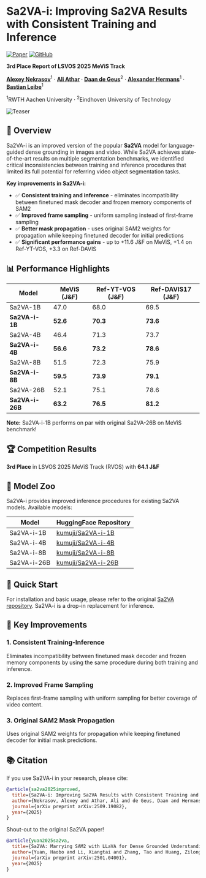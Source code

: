 # Sa2VA-i: Improving Sa2VA Results with Consistent Training and Inference

[![Paper](https://img.shields.io/badge/arXiv-2509.19082-b31b1b.svg)](https://arxiv.org/abs/2509.19082)
[![GitHub](https://img.shields.io/badge/GitHub-Code-success)](https://github.com/kumuji/sa2va-i)

**3rd Place Report of LSVOS 2025 MeViS Track**

**[Alexey Nekrasov](https://scholar.google.com/citations?user=xJW2v3cAAAAJ)**<sup>1</sup> · **[Ali Athar](https://scholar.google.com/citations?user=mexenQMAAAAJ)** · **[Daan de Geus](https://scholar.google.com/citations?user=4gX3HRoAAAAJ)**<sup>2</sup> · **[Alexander Hermans](https://scholar.google.com/citations?user=V0iMeYsAAAAJ)**<sup>1</sup> · **[Bastian Leibe](https://scholar.google.com/citations?user=ZcULDB0AAAAJ)**<sup>1</sup>

<sup>1</sup>RWTH Aachen University · <sup>2</sup>Eindhoven University of Technology

![Teaser](https://arxiv.org/html/2509.19082v1/x1.png)

## 🚀 Overview

Sa2VA-i is an improved version of the popular **Sa2VA** model for language-guided dense grounding in images and video.
While Sa2VA achieves state-of-the-art results on multiple segmentation benchmarks, we identified critical inconsistencies between training and inference procedures that limited its full potential for referring video object segmentation tasks.

**Key improvements in Sa2VA-i:**
- ✅ **Consistent training and inference** - eliminates incompatibility between finetuned mask decoder and frozen memory components of SAM2
- ✅ **Improved frame sampling** - uniform sampling instead of first-frame sampling
- ✅ **Better mask propagation** - uses original SAM2 weights for propagation while keeping finetuned decoder for initial predictions
- ✅ **Significant performance gains** - up to +11.6 J&F on MeViS, +1.4 on Ref-YT-VOS, +3.3 on Ref-DAVIS

## 📊 Performance Highlights

| Model | MeViS (J&F) | Ref-YT-VOS (J&F) | Ref-DAVIS17 (J&F) |
|-------|-------------|------------------|-------------------|
| Sa2VA-1B | 47.0 | 68.0 | 69.5 |
| **Sa2VA-i-1B** | **52.6** | **70.3** | **73.6** |
| Sa2VA-4B | 46.4 | 71.3 | 73.7 |
| **Sa2VA-i-4B** | **56.6** | **73.2** | **78.6** |
| Sa2VA-8B | 51.5 | 72.3 | 75.9 |
| **Sa2VA-i-8B** | **59.5** | **73.9** | **79.1** |
| Sa2VA-26B | 52.1 | 75.1 | 78.6 |
| **Sa2VA-i-26B** | **63.2** | **76.5** | **81.2** |

**Note:** Sa2VA-i-1B performs on par with original Sa2VA-26B on MeViS benchmark!

## 🏆 Competition Results

**3rd Place** in LSVOS 2025 MeViS Track (RVOS) with **64.1 J&F**

## 🤗 Model Zoo

Sa2VA-i provides improved inference procedures for existing Sa2VA models. Available models:

| Model | HuggingFace Repository |
|-------|------------------------|
| Sa2VA-i-1B | [kumuji/Sa2VA-i-1B](https://huggingface.co/kumuji/Sa2VA-i-1B) |
| Sa2VA-i-4B | [kumuji/Sa2VA-i-4B](https://huggingface.co/kumuji/Sa2VA-i-4B) |
| Sa2VA-i-8B | [kumuji/Sa2VA-i-8B](https://huggingface.co/kumuji/Sa2VA-i-8B) |
| Sa2VA-i-26B | [kumuji/Sa2VA-i-26B](https://huggingface.co/kumuji/Sa2VA-i-26B) |

## 🎯 Quick Start

For installation and basic usage, please refer to the original [Sa2VA repository](https://github.com/magic-research/Sa2VA).
Sa2VA-i is a drop-in replacement for inference.

## 🔧 Key Improvements

### 1. Consistent Training-Inference
Eliminates incompatibility between finetuned mask decoder and frozen memory components by using the same procedure during both training and inference.

### 2. Improved Frame Sampling
Replaces first-frame sampling with uniform sampling for better coverage of video content.

### 3. Original SAM2 Mask Propagation
Uses original SAM2 weights for propagation while keeping finetuned decoder for initial mask predictions.

## 📚 Citation

If you use Sa2VA-i in your research, please cite:

```bibtex
@article{sa2va2025improved,
  title={Sa2VA-i: Improving Sa2VA Results with Consistent Training and Inference},
  author={Nekrasov, Alexey and Athar, Ali and de Geus, Daan and Hermans, Alexander and Leibe, Bastian},
  journal={arXiv preprint arXiv:2509.19082},
  year={2025}
}
```

Shout-out to the original Sa2VA paper!
```bibtex
@article{yuan2025sa2va,
  title={Sa2VA: Marrying SAM2 with LLaVA for Dense Grounded Understanding of Images and Videos},
  author={Yuan, Haobo and Li, Xiangtai and Zhang, Tao and Huang, Zilong and Xu, Shilin and Ji, Shunping and Tong, Yunhai and Qi, Lu and Feng, Jiashi and Yang, Ming-Hsuan},
  journal={arXiv preprint arXiv:2501.04001},
  year={2025}
}
```
